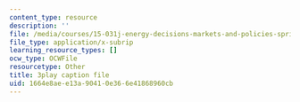 ```yaml
---
content_type: resource
description: ''
file: /media/courses/15-031j-energy-decisions-markets-and-policies-spring-2012/1664e8aee13a90410e366e41868960cb_f12cqwfH-N0.srt
file_type: application/x-subrip
learning_resource_types: []
ocw_type: OCWFile
resourcetype: Other
title: 3play caption file
uid: 1664e8ae-e13a-9041-0e36-6e41868960cb
---
```

